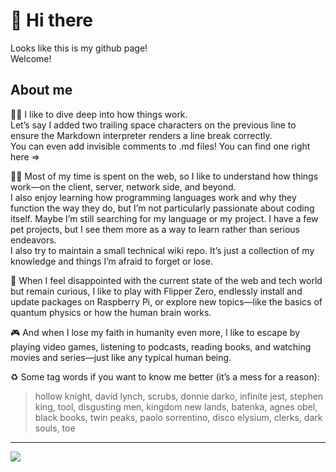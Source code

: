 # 👋 Hi there

Looks like this is my github page! \
Welcome!  

## About me

🧑‍🔧 I like to dive deep into how things work.  
Let’s say I added two trailing space characters on the previous line to ensure the Markdown interpreter renders a line break correctly.  
You can even add invisible comments to .md files! You can find one right here => <!-- Wow, Hello! That was easy 🤪 -->

🧑‍💻 Most of my time is spent on the web, so I like to understand how things work—on the client, server, network side, and beyond.  
I also enjoy learning how programming languages work and why they function the way they do, but I’m not particularly passionate about coding itself. Maybe I’m still searching for my language or my project. 
I have a few pet projects, but I see them more as a way to learn rather than serious endeavors.  
I also try to maintain a small technical wiki repo. It’s just a collection of my knowledge and things I’m afraid to forget or lose.

🔬 When I feel disappointed with the current state of the web and tech world but remain curious, I like to play with Flipper Zero, endlessly install and update packages on Raspberry Pi, or explore new topics—like the basics of quantum physics or how the human brain works.

🎮 And when I lose my faith in humanity even more, I like to escape by playing video games, listening to podcasts, reading books, and watching movies and series—just like any typical human being.

♻️ Some tag words if you want to know me better (it’s a mess for a reason): 
> hollow knight, david lynch, scrubs, donnie darko, infinite jest, stephen king, tool, disgusting men, kingdom new lands, batenka, agnes obel, black books, twin peaks, paolo sorrentino, disco elysium, clerks, dark souls, toe

---

<a href="https://www.buymeacoffee.com/ptrpl4">
<img src="https://img.buymeacoffee.com/button-api/?text=Buy-me-a-coffee&emoji=&slug=ptrpl4&button_colour=FFDD00&font_colour=000000&font_family=Bree&outline_colour=000000&coffee_colour=ffffff" /></a>
